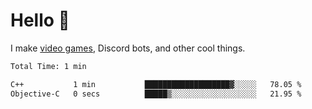 <div align="left">
  <h1>Hello 👋</h1>

  <p>I make <a href="https://devbeef.com">video games</a>, Discord bots, and other cool things.</p>
</div>

<!--START_SECTION:waka-->

```txt
Total Time: 1 min

C++           1 min           ███████████████████▓░░░░░   78.05 %
Objective-C   0 secs          █████▒░░░░░░░░░░░░░░░░░░░   21.95 %
```

<!--END_SECTION:waka-->
